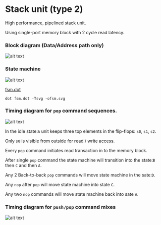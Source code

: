 # Stack unit (type 2)

High performance, pipelined stack unit.

Using single-port memory block with 2 cycle read latency.


### Block diagram (Data/Address path only)

![alt text](https://rawgit.com/drom/stack/master/stack2/bd.svg "pop timing diagram")

### State machine

![alt text](https://rawgit.com/drom/stack/master/stack2/fsm.svg "pop timing diagram")

[fsm.dot](fsm.dot)

`dot fsm.dot -Tsvg -ofsm.svg`


### Timing diagram for `pop` command sequences.

![alt text](https://rawgit.com/drom/stack/master/stack2/pop.svg "pop timing diagram")

In the idle state:`A` unit keeps three top elements in the flip-flops: `s0`, `s1`, `s2`.

Only `s0` is visible from outside for read / write access.

Every `pop` command initiates read transaction in to the memory block.

After single `pop` command the state machine will transition into the state:`B` then `C` and then `A`.

Any 2 Back-to-back `pop` commands will move state machine in the sate:`D`.

Any `nop` after `pop` will move state machine into state `C`.

Any two `nop` commands will move state machine back into sate `A`.



### Timing diagram for `push/pop` command mixes

![alt text](https://rawgit.com/drom/stack/master/stack2/push.svg "push/pop timing diagram")
